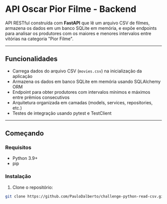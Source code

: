 # API Oscar Pior Filme - Backend

API RESTful construída com **FastAPI** que lê um arquivo CSV de filmes, armazena os dados em um banco SQLite em memória, e expõe endpoints para analisar os produtores com os maiores e menores intervalos entre vitórias na categoria "Pior Filme".

---

## Funcionalidades

- Carrega dados do arquivo CSV (`movies.csv`) na inicialização da aplicação
- Armazena os dados em banco SQLite em memória usando SQLAlchemy ORM
- Endpoint para obter produtores com intervalos mínimos e máximos entre prêmios consecutivos
- Arquitetura organizada em camadas (models, services, repositories, etc.)
- Testes de integração usando pytest e TestClient

---

## Começando

### Requisitos

- Python 3.9+
- pip

### Instalação

1. Clone o repositório:

```bash
git clone https://github.com/PauloDalberto/challenge-python-read-csv.git

